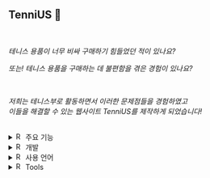 **TenniUS 🎾**
---
<br>

*테니스 용품이 너무 비싸 구매하기 힘들었던 적이 있나요?*

*또는! 테니스 용품을 구매하는 데 불편함을 겪은 경험이 있나요?*

<br>

*저희는 테니스부로 활동하면서 이러한 문제점들을 경험하였고
<br>이들을 해결할 수 있는 웹사이트 TenniUS를 제작하게 되었습니다!*

<br>
<details>
<summary>
  <img src="https://raw.githubusercontent.com/Tarikul-Islam-Anik/Animated-Fluent-Emojis/master/Emojis/Objects/Round%20Pushpin.png" alt="Round Pushpin" width="15" height="15" /> 주요 기능
</summary>
  <br>
  
  - 팝업 기능

    
![image](https://github.com/ahkjeflhkeuvha/TenniUS-frontend/assets/128341152/d1c138b8-abed-4036-9dde-ee6a37ad7653)


  *- 원하는 제품의 상세한 설명을 팝업 기능을 통해 볼 수 있습니다.*

  <br><br>

  - 제품 업로드 기능

![image](https://github.com/ahkjeflhkeuvha/TenniUS-frontend/assets/128341152/c9afcb4d-b1c2-4527-aab3-c8df587e9185)


  *- 판매하고자 하는 제품을 판매할 수 있습니다.*

  <br><br>

  - 장바구니 기능

![image](https://github.com/ahkjeflhkeuvha/TenniUS-frontend/assets/128341152/9ebf7cee-2926-40a0-977f-ac17d3174ffb)


  *- 구매하기 위해 넣어둔 제품들을 볼 수 있습니다.*

  <br><br>
</details>
<details>
<summary>
  <img src="https://raw.githubusercontent.com/Tarikul-Islam-Anik/Animated-Fluent-Emojis/master/Emojis/Objects/Round%20Pushpin.png" alt="Round Pushpin" width="15" height="15" /> 개발
</summary>
  <br>
     2305 오지은   <a href="https://www.github.com/ahkjeflhkeuvha/"> <img src="https://img.shields.io/badge/GitHub-181717?style=flat&logo=Github&logoColor=white" /></a>
  <br>
     2310 황유진   <a href="https://github.com/hofkj/"> <img src="https://img.shields.io/badge/GitHub-181717?style=flat&logo=Github&logoColor=white" /></a>
   <br><br>
</details>
<details>
<summary>
  <img src="https://raw.githubusercontent.com/Tarikul-Islam-Anik/Animated-Fluent-Emojis/master/Emojis/Objects/Round%20Pushpin.png" alt="Round Pushpin" width="15" height="15" /> 사용 언어
</summary>
  <br>
  <img src="https://img.shields.io/badge/HTML5-E34F26?style=flat&logo=HTML5&logoColor=white" />
  <img src="https://img.shields.io/badge/CSS3-1572B6?style=flat&logo=CSS3&logoColor=white" />
  <img src="https://img.shields.io/badge/JavaScript-F7DF1E?style=flat&logo=JavaScript&logoColor=white" />  
  <br><br>
</details>
<details>
<summary>
  <img src="https://raw.githubusercontent.com/Tarikul-Islam-Anik/Animated-Fluent-Emojis/master/Emojis/Objects/Round%20Pushpin.png" alt="Round Pushpin" width="15" height="15" /> Tools
</summary>
  <br>
  <img src="https://img.shields.io/badge/Visual%20Studio%20Code-007ACC?style=flat&logo=VisualStudioCode&logoColor=white" />
   <img src="https://img.shields.io/badge/GitHub-181717?style=flat&logo=Github&logoColor=white" />
  <br><br>
</details>

